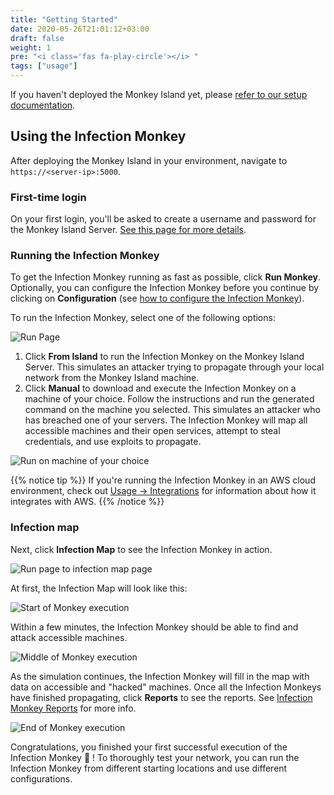 ```yaml
---
title: "Getting Started"
date: 2020-05-26T21:01:12+03:00
draft: false
weight: 1
pre: "<i class='fas fa-play-circle'></i> "
tags: ["usage"]
---
```



<!-- TODO: Update screenshots -->

If you haven't deployed the Monkey Island yet, please [refer to our setup documentation](/setup).

## Using the Infection Monkey

After deploying the Monkey Island in your environment, navigate to `https://<server-ip>:5000`.

### First-time login

On your first login, you'll be asked to create a username and password for the Monkey Island Server. [See this page for more details](../../setup/accounts-and-security).

### Running the Infection Monkey

To get the Infection Monkey running as fast as possible, click **Run Monkey**. Optionally, you can configure the Infection Monkey before you continue by clicking on **Configuration** (see [how to configure the Infection Monkey](../configuration)).

To run the Infection Monkey, select one of the following options:

![Run Page](/images/usage/getting-started/run_page_with_arrows.jpg "Run Page")

1. Click **From Island** to run the Infection Monkey on the Monkey Island Server. This simulates an attacker trying to propagate through your local network from the Monkey Island machine.
2. Click **Manual**  to download and execute the Infection Monkey on a machine of your choice.
Follow the instructions and run the generated command on the machine you selected. This simulates an attacker who has breached one of your servers. The Infection Monkey will map all accessible machines and their open services, attempt to steal credentials, and use exploits to propagate.

![Run on machine of your choice](/images/usage/getting-started/run_page_button_no_arrow.jpg "Run on machine of your choice")

{{% notice tip %}}
If you're running the Infection Monkey in an AWS cloud environment, check out [Usage -> Integrations](../../usage/integrations) for information about how it integrates with AWS.
{{% /notice %}}

### Infection map

Next, click **Infection Map** to see the Infection Monkey in action.

![Run page to infection map page](/images/usage/getting-started/run_page_button.JPG "Run page to infection map page")

At first, the Infection Map will look like this:

![Start of Monkey execution](/images/usage/getting-started/run_island.JPG "Start of Monkey execution")

Within a few minutes, the Infection Monkey should be able to find and attack accessible machines.

![Middle of Monkey execution](/images/usage/getting-started/single_exploitation.JPG "Middle of Monkey execution")

As the simulation continues, the Infection Monkey will fill in the map with data on accessible and "hacked" machines. Once all the Infection Monkeys have finished propagating, click **Reports** to see the reports. See [Infection Monkey Reports](../reports) for more info.

![End of Monkey execution](/images/usage/getting-started/exploitation_tunneling_arrow.jpg "End of Monkey execution")

Congratulations, you finished your first successful execution of the Infection Monkey 🎉 ! To thoroughly test your network, you can run the Infection Monkey from different starting locations and use different configurations.
